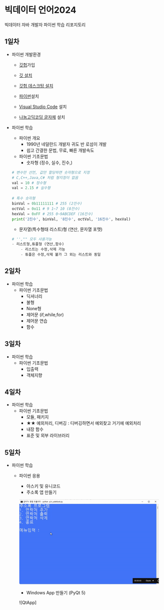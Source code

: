 # 빅데이터 언어2024
빅데이터 자바 개발자 파이썬 학습 리포지토리

## 1일차
- 파이썬 개발환경
    - [깃헙](https://github.com/)가입

    - [깃 설치](https://git-scm.com/download/win)
    
    - [깃헙 데스크탑 설치](https://docs.github.com/ko/desktop/installing-and-authenticating-to-github-desktop/installing-github-desktop)

    - [파이썬](https://www.python.org/)설치
    
    - [Visual Studio Code](https://code.visualstudio.com/) 설치
    
    - [나눔고딕코딩 글자체](https://github.com/naver/nanumfont) 설치

- 파이썬 학습
    - 파이썬 개요
        - 1990년 네덜란드 개발자 귀도 반 로섬이 개발
        - 쉽고 간결한 문법, 무료, 빠른 개발속도
    - 파이썬 기초문법
        - 숫자형 (정수, 실수, 진수,)
    
    ```python
    # 변수만 선언, 값만 할당하면 숫자형으로 지정
    # C,C++,Java,C# 처럼 형지정이 없음
    val = 10 # 정수형
    val = 2.15 # 실수형

    # 특수 숫자형  
    binVal = 0b11111111 # 255 (2진수)
    octVal = 0o11 # 9 1~7 10 (8진수)
    hexVal = 0xFF # 255 0~9ABCDEF (16진수)
    print('2진수', binVal, '8진수', octVal, '16진수', hexVal)
    ``` 
    - 문자열(특수형태 리스트)형 (연산, 문자열 포맷)
    ```python
    # '',"" 모두 사용가능
    - 리스트형,튜플형 (연산,함수)
        - 리스트는 수정,삭제 가능
        - 튜플은 수정,삭제 불가 그 외는 리스트와 동일 

## 2일차
- 파이썬 학습
    - 파이썬 기초문법
        - 딕셔너리
        - 불형
        - None형
        - 제어문 (if,while,for)
        - 제어문 연습
        - 함수
## 3일차
- 파이썬 학습
    - 파이썬 기초문법
        - 입출력
        - 객체지향
        
## 4일차
- 파이썬 학습
    - 파이썬 기초문법
        - 모듈, 패키지
        - ★★ 예외처리, 디버깅 :  디버깅하면서 예외찾고 거기에 예외처리 
        - 내장 함수
        - 표준 및 외부 라이브러리

## 5일차
- 파이썬 학습
    - 파이썬 응용
        - 아스키 및 유니코드
        - 주소록 앱 만들기

        ![주소록앱](https://github.com/Seonghohoho/java_bigdata_2024/blob/main/images/KakaoTalk_20240227_152639834.gif)

        - Windows App 만들기 (PyQt 5)

        ![QtApp]